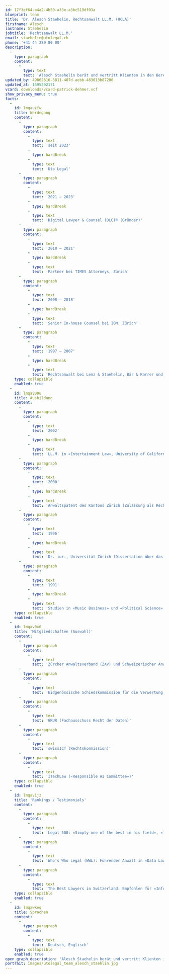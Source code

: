 ```yaml
---
id: 17f3ef64-a4a2-4b50-a33e-a3bc519df03a
blueprint: team
title: 'Dr. Alesch Staehelin, Rechtsanwalt LL.M. (UCLA)'
firstname: Alesch
lastname: Staehelin
jobtitle: 'Rechtsanwalt LL.M.'
email: staehelin@utolegal.ch
phone: '+41 44 289 80 00'
description:
  -
    type: paragraph
    content:
      -
        type: text
        text: 'Alesch Staehelin berät und vertritt Klienten in den Bereichen «Data, IT/IP & Media»: Er entwirft, prüft und verhandelt Verträge aller Art (insbesondere komplexe, zeitkritische und grenzüberschreitende Tech-Deals), er berät in Fragen des Datenschutzes, der IT-Sicherheit, der digitalen Transformation, der neuen Technologien (z.B. KI und IoT), der sozialen Medien, des E-Commerce, des Urheber-, Unterhaltungs- und Medienrechts, des Marken-, Design- und Patentrechts (inkl. Know-how-Schutz) und des Wettbewerbsrechts, er vermittelt in strittigen Projekten, und er führt Gerichts- und Schiedsverfahren. Alesch ist Lehrbeauftragter an diversen Schweizer Universitäten und ehemaliger Journalist (u.a. NZZ).'
updated_by: 49862616-3811-407d-aebb-463013b87200
updated_at: 1695202171
vcard: downloads/vcard-patrick-dehmer.vcf
show_privacy_menu: true
facts:
  -
    id: lmqauzfw
    title: Werdegang
    content:
      -
        type: paragraph
        content:
          -
            type: text
            text: 'seit 2023'
          -
            type: hardBreak
          -
            type: text
            text: 'Uto Legal'
      -
        type: paragraph
        content:
          -
            type: text
            text: '2021 – 2023'
          -
            type: hardBreak
          -
            type: text
            text: 'Digital Lawyer & Counsel (DLC)® (Gründer)'
      -
        type: paragraph
        content:
          -
            type: text
            text: '2018 – 2021'
          -
            type: hardBreak
          -
            type: text
            text: 'Partner bei TIMES Attorneys, Zürich'
      -
        type: paragraph
        content:
          -
            type: text
            text: '2008 – 2018'
          -
            type: hardBreak
          -
            type: text
            text: 'Senior In-house Counsel bei IBM, Zürich'
      -
        type: paragraph
        content:
          -
            type: text
            text: '1997 – 2007'
          -
            type: hardBreak
          -
            type: text
            text: 'Rechtsanwalt bei Lenz & Staehelin, Bär & Karrer und MLL Legal, Zürich'
    type: collapsible
    enabled: true
  -
    id: lmqav09u
    title: Ausbildung
    content:
      -
        type: paragraph
        content:
          -
            type: text
            text: '2002'
          -
            type: hardBreak
          -
            type: text
            text: 'LL.M. in «Entertainment Law», University of California, Los Angeles (UCLA School of Law)'
      -
        type: paragraph
        content:
          -
            type: text
            text: '2000'
          -
            type: hardBreak
          -
            type: text
            text: 'Anwaltspatent des Kantons Zürich (Zulassung als Rechtsanwalt an allen schweizerischen Gerichten)'
      -
        type: paragraph
        content:
          -
            type: text
            text: '1996'
          -
            type: hardBreak
          -
            type: text
            text: 'Dr. iur., Universität Zürich (Dissertation über das TRIPs-Abkommen; magna cum laude; seit 1999 in der zweiten Auflage)'
      -
        type: paragraph
        content:
          -
            type: text
            text: '1991'
          -
            type: hardBreak
          -
            type: text
            text: 'Studien in «Music Business» und «Political Science», City University of New York'
    type: collapsible
    enabled: true
  -
    id: lmqav0x6
    title: 'Mitgliedschaften (Auswahl)'
    content:
      -
        type: paragraph
        content:
          -
            type: text
            text: 'Zürcher Anwaltsverband (ZAV) und Schweizerischer Anwaltsverband (SAV)'
      -
        type: paragraph
        content:
          -
            type: text
            text: 'Eidgenössische Schiedskommission für die Verwertung von Urheberrechten und verwandten Schutzrechten (ESchK)'
      -
        type: paragraph
        content:
          -
            type: text
            text: 'GRUR (Fachausschuss Recht der Daten)'
      -
        type: paragraph
        content:
          -
            type: text
            text: 'swissICT (Rechtskommission)'
      -
        type: paragraph
        content:
          -
            type: text
            text: 'ITechLaw («Responsible AI Committee»)'
    type: collapsible
    enabled: true
  -
    id: lmqav1jz
    title: 'Rankings / Testimonials'
    content:
      -
        type: paragraph
        content:
          -
            type: text
            text: 'Legal 500: «Simply one of the best in his field», «fantastic … for data, IT/IP & media and beyond providing great value for reasonable prices», erwähnt in den Kapiteln «Data Privacy & Protection», «TMT» und «IP».'
      -
        type: paragraph
        content:
          -
            type: text
            text: 'Who’s Who Legal (WWL): Führender Anwalt in «Data Law» – «possesses a brilliant mind» und «has substantial experience with all types of data-related contracts».'
      -
        type: paragraph
        content:
          -
            type: text
            text: 'The Best Lawyers in Switzerland: Empfohlen für «Information Technology Law», «Outsourcing Law» und «Technology Law».'
    type: collapsible
    enabled: true
  -
    id: lmqawkeq
    title: Sprachen
    content:
      -
        type: paragraph
        content:
          -
            type: text
            text: 'Deutsch, Englisch'
    type: collapsible
    enabled: true
open_graph_description: 'Alesch Staehelin berät und vertritt Klienten in den Bereichen «Data, IT/IP & Media»: Er entwirft, prüft und verhandelt Verträge aller Art (insbesondere komplexe, zeitkritische und grenzüberschreitende Tech-Deals), er berät in Fragen des Datenschutzes, der IT-Sicherheit, der digitalen Transformation, der neuen Technologien (z.B. KI und IoT), der sozialen Medien, des E-Commerce, des Urheber-, Unterhaltungs- und Medienrechts, des Marken-, Design- und Patentrechts (inkl. Know-how-Schutz) und des Wettbewerbsrechts, er vermittelt in strittigen Projekten, und er führt Gerichts- und Schiedsverfahren. Alesch ist Lehrbeauftragter an diversen Schweizer Universitäten und ehemaliger Journalist (u.a. NZZ).'
portrait: images/utolegal_team_alesch_staehlin.jpg
---
```

